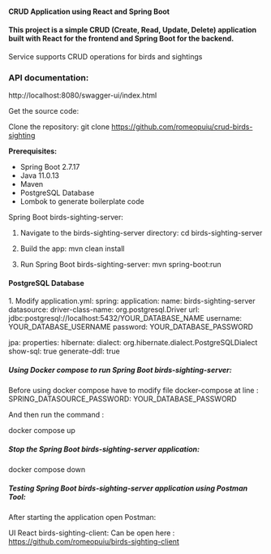 <h4>CRUD Application using React and Spring Boot</h4>

<h4>This project is a simple CRUD (Create, Read, Update, Delete) application built 
with React for the frontend and Spring Boot for the backend.</h4>

Service supports CRUD operations for birds and sightings
<h3>API documentation:</h3>
http://localhost:8080/swagger-ui/index.html

Get the source code:

Clone the repository:
git clone https://github.com/romeopuiu/crud-birds-sighting

<b>Prerequisites:</b>
* Spring Boot 2.7.17
* Java 11.0.13
* Maven
* PostgreSQL Database
* Lombok to generate boilerplate code

Spring Boot birds-sighting-server:

1. Navigate to the birds-sighting-server directory:
   cd birds-sighting-server

2. Build the app:
   mvn clean install
3. Run Spring Boot birds-sighting-server:
   mvn spring-boot:run


<h4>PostgreSQL Database</h4>
1. Modify application.yml:
spring:
   application:
   name: birds-sighting-server
   datasource:
   driver-class-name: org.postgresql.Driver
   url: jdbc:postgresql://localhost:5432/YOUR_DATABASE_NAME
   username: YOUR_DATABASE_USERNAME
   password: YOUR_DATABASE_PASSWORD

jpa:
properties:
hibernate:
dialect: org.hibernate.dialect.PostgreSQLDialect
show-sql: true
generate-ddl: true


<h5>Using Docker compose to run Spring Boot birds-sighting-server:</h5>
Before using docker compose have to modify file docker-compose
at line :  SPRING_DATASOURCE_PASSWORD: YOUR_DATABASE_PASSWORD

 And then run the command :

  docker compose up

<h5>Stop the Spring Boot birds-sighting-server application:</h5>
  docker compose down

<h5>Testing Spring Boot birds-sighting-server application  using Postman Tool:</h5>
After starting the application open Postman:

UI React birds-sighting-client:
Can be open here :  https://github.com/romeopuiu/birds-sighting-client 
